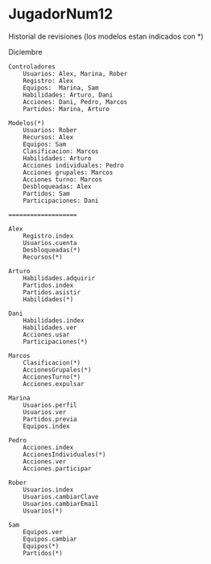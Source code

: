 JugadorNum12
============

Historial de revisiones (los modelos estan indicados con *)


Diciembre

	Controladores
		Usuarios: Alex, Marina, Rober
		Registro: Alex
		Equipos:  Marina, Sam
		Habilidades: Arturo, Dani
		Acciones: Dani, Pedro, Marcos
		Partidos: Marina, Arturo

	Modelos(*)
		Usuarios: Rober
		Recursos: Alex
		Equipos: Sam
		Clasificacion: Marcos
		Habilidades: Arturo
		Acciones individuales: Pedro
		Acciones grupales: Marcos
		Acciones turno: Marcos
		Desbloqueadas: Alex
		Partidos: Sam
		Participaciones: Dani
		
	===================
	
	Alex 
		Registro.index
		Usuarios.cuenta
		Desbloqueadas(*)
		Recursos(*)

	Arturo
		Habilidades.adquirir
		Partidos.index
		Partidos.asistir
		Habilidades(*)

	Dani
		Habilidades.index
		Habilidades.ver
		Acciones.usar
		Participaciones(*)

	Marcos
		Clasificacion(*)
		AccionesGrupales(*)
		AccionesTurno(*)
		Acciones.expulsar

	Marina
		Usuarios.perfil
		Usuarios.ver
		Partidos.previa
		Equipos.index

	Pedro
		Acciones.index
		AccionesIndividuales(*)
		Acciones.ver
		Acciones.participar

	Rober
		Usuarios.index
		Usuarios.cambiarClave
		Usuarios.cambiarEmail
		Usuarios(*)

	Sam
		Equipos.ver
		Equipos.cambiar
		Equipos(*)
		Partidos(*)